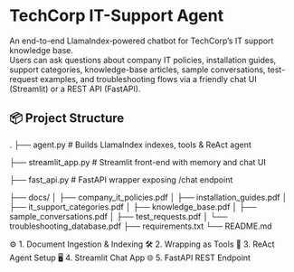 # TechCorp IT-Support Agent

An end-to-end LlamaIndex‐powered chatbot for TechCorp’s IT support knowledge base.  
Users can ask questions about company IT policies, installation guides, support categories, knowledge-base articles, sample conversations, test-request examples, and troubleshooting flows via a friendly chat UI (Streamlit) or a REST API (FastAPI).



## 📦 Project Structure

.
├── agent.py # Builds LlamaIndex indexes, tools & ReAct agent

├── streamlit_app.py # Streamlit front-end with memory and chat UI

├── fast_api.py # FastAPI wrapper exposing /chat endpoint

├── docs/
│ ├── company_it_policies.pdf
│ ├── installation_guides.pdf
│ ├── it_support_categories.pdf
│ ├── knowledge_base.pdf
│ ├── sample_conversations.pdf
│ ├── test_requests.pdf
│ └── troubleshooting_database.pdf
├── requirements.txt
└── README.md


⚙️ 1. Document Ingestion & Indexing
🛠️ 2. Wrapping as Tools
🤖 3. ReAct Agent Setup
🖥️ 4. Streamlit Chat App
🌐 5. FastAPI REST Endpoint
